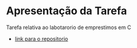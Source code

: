 # Apresentação da Tarefa

Tarefa relativa ao labotarorio de emprestimos em C

- [link para o repositorio](https://github.com/Antonio214/mc322/blob/dev/lab01/emprestimo01-ra165677.ipynb)
